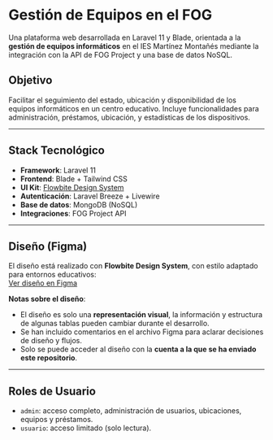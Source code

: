 # Gestión de Equipos en el FOG

Una plataforma web desarrollada en Laravel 11 y Blade, orientada a la **gestión de equipos informáticos** en el IES Martínez Montañés mediante la integración con la API de FOG Project y una base de datos NoSQL.

## Objetivo

Facilitar el seguimiento del estado, ubicación y disponibilidad de los equipos informáticos en un centro educativo. Incluye funcionalidades para administración, préstamos, ubicación, y estadísticas de los dispositivos.

---

## Stack Tecnológico

- **Framework**: Laravel 11
- **Frontend**: Blade + Tailwind CSS
- **UI Kit**: [Flowbite Design System](https://flowbite.com/design-system/)
- **Autenticación**: Laravel Breeze + Livewire
- **Base de datos**: MongoDB (NoSQL)
- **Integraciones**: FOG Project API

---

## Diseño (Figma)

El diseño está realizado con **Flowbite Design System**, con estilo adaptado para entornos educativos:  
[Ver diseño en Figma](https://www.figma.com/design/fuh7QpJ1Vj1HFaXcG0GgsU/FCT-Proyecto---Pablo-Ram%C3%ADrez-Oria?node-id=1103-1766&t=FrrVM63McBlIXTqs-1)

**Notas sobre el diseño**:
- El diseño es solo una **representación visual**, la información y estructura de algunas tablas pueden cambiar durante el desarrollo.
- Se han incluido comentarios en el archivo Figma para aclarar decisiones de diseño y flujos.
- Solo se puede acceder al diseño con la **cuenta a la que se ha enviado este repositorio**.

---

## Roles de Usuario

- `admin`: acceso completo, administración de usuarios, ubicaciones, equipos y préstamos.
- `usuario`: acceso limitado (solo lectura).
